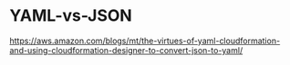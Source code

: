 # YAML-vs-JSON

https://aws.amazon.com/blogs/mt/the-virtues-of-yaml-cloudformation-and-using-cloudformation-designer-to-convert-json-to-yaml/
